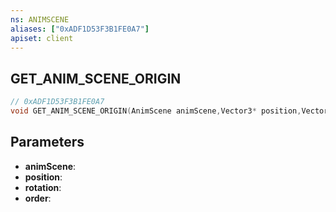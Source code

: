 ```yaml
---
ns: ANIMSCENE
aliases: ["0xADF1D53F3B1FE0A7"]
apiset: client
---
```

## GET_ANIM_SCENE_ORIGIN

```c
// 0xADF1D53F3B1FE0A7
void GET_ANIM_SCENE_ORIGIN(AnimScene animScene,Vector3* position,Vector3* rotation,int order);
```


## Parameters
* **animScene**:
* **position**:
* **rotation**:
* **order**: